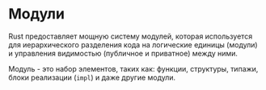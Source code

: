 # Модули

Rust предоставляет мощную систему модулей, которая используется для иерархического разделения кода на логические единицы (модули) и управления видимостью (публичное и приватное) между ними.

Модуль - это набор элементов, таких как: функции, структуры, типажи, блоки реализации (`impl`) и даже другие модули.
